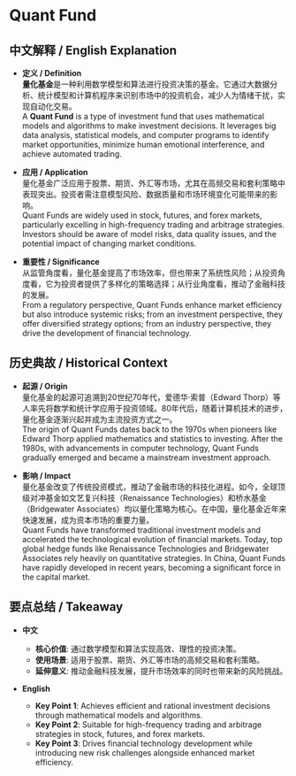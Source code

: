 # Quant Fund

## 中文解释 / English Explanation

* **定义 / Definition**  
  **量化基金**是一种利用数学模型和算法进行投资决策的基金。它通过大数据分析、统计模型和计算机程序来识别市场中的投资机会，减少人为情绪干扰，实现自动化交易。  
  A **Quant Fund** is a type of investment fund that uses mathematical models and algorithms to make investment decisions. It leverages big data analysis, statistical models, and computer programs to identify market opportunities, minimize human emotional interference, and achieve automated trading.

* **应用 / Application**  
  量化基金广泛应用于股票、期货、外汇等市场，尤其在高频交易和套利策略中表现突出。投资者需注意模型风险、数据质量和市场环境变化可能带来的影响。  
  Quant Funds are widely used in stock, futures, and forex markets, particularly excelling in high-frequency trading and arbitrage strategies. Investors should be aware of model risks, data quality issues, and the potential impact of changing market conditions.

* **重要性 / Significance**  
  从监管角度看，量化基金提高了市场效率，但也带来了系统性风险；从投资角度看，它为投资者提供了多样化的策略选择；从行业角度看，推动了金融科技的发展。  
  From a regulatory perspective, Quant Funds enhance market efficiency but also introduce systemic risks; from an investment perspective, they offer diversified strategy options; from an industry perspective, they drive the development of financial technology.

## 历史典故 / Historical Context

* **起源 / Origin**  
  量化基金的起源可追溯到20世纪70年代，爱德华·索普（Edward Thorp）等人率先将数学和统计学应用于投资领域。80年代后，随着计算机技术的进步，量化基金逐渐兴起并成为主流投资方式之一。  
  The origin of Quant Funds dates back to the 1970s when pioneers like Edward Thorp applied mathematics and statistics to investing. After the 1980s, with advancements in computer technology, Quant Funds gradually emerged and became a mainstream investment approach.

* **影响 / Impact**  
  量化基金改变了传统投资模式，推动了金融市场的科技化进程。如今，全球顶级对冲基金如文艺复兴科技（Renaissance Technologies）和桥水基金（Bridgewater Associates）均以量化策略为核心。在中国，量化基金近年来快速发展，成为资本市场的重要力量。  
  Quant Funds have transformed traditional investment models and accelerated the technological evolution of financial markets. Today, top global hedge funds like Renaissance Technologies and Bridgewater Associates rely heavily on quantitative strategies. In China, Quant Funds have rapidly developed in recent years, becoming a significant force in the capital market.

## 要点总结 / Takeaway

* **中文**  
  - **核心价值**: 通过数学模型和算法实现高效、理性的投资决策。  
  - **使用场景**: 适用于股票、期货、外汇等市场的高频交易和套利策略。  
  - **延伸意义**: 推动金融科技发展，提升市场效率的同时也带来新的风险挑战。

* **English**  
  - **Key Point 1**: Achieves efficient and rational investment decisions through mathematical models and algorithms.  
  - **Key Point 2**: Suitable for high-frequency trading and arbitrage strategies in stock, futures, and forex markets.  
  - **Key Point 3**: Drives financial technology development while introducing new risk challenges alongside enhanced market efficiency.
